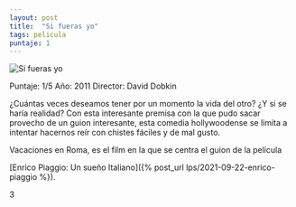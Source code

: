 ```yaml
---
layout: post
title:  "Si fueras yo"
tags: pelicula
puntaje: 1
---
```




![Si fueras yo](https://pics.filmaffinity.com/Si_fueras_yo-579987149-mmed.jpg)

Puntaje: 1/5 
Año: 2011
Director: David Dobkin

¿Cuántas veces deseamos tener por un momento la vida del otro? ¿Y si se haría realidad? Con esta interesante premisa con la que pudo sacar provecho de un guion interesante, esta comedia hollywoodense se limita a intentar hacernos reír con chistes fáciles y de mal gusto.



Vacaciones en Roma, es el film en la que se centra el guion de la película 

[Enrico Piaggio: Un sueño Italiano]({% post_url lps/2021-09-22-enrico-piaggio %}).

3

